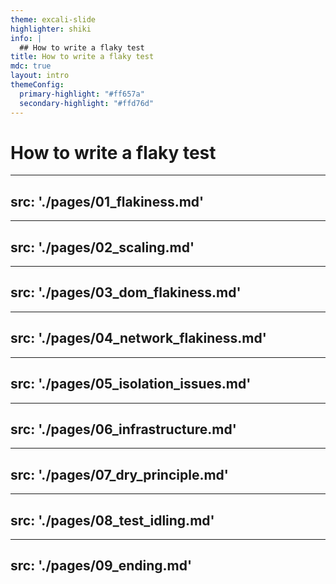 ```yaml
---
theme: excali-slide
highlighter: shiki
info: |
  ## How to write a flaky test
title: How to write a flaky test
mdc: true
layout: intro
themeConfig:
  primary-highlight: "#ff657a"
  secondary-highlight: "#ffd76d"
---
```

# How to write a flaky test

<!--
- flake is the real dirty word
- this presentation is all about how to get rid of it, because it makes testing painful and less enjoyable
- you might remember that feeling when you wrote your first UI test which it opened the page, clicked through, until it turned all green
- the thing you had to do manually before is now automated
- I remember a time when I was just starting test automation and I would race my colleague to see if she can go through the critical scenarios manually, or whether the test automation wins
- over time we built up confidence in test automation so that we no longer needed to do manual checks
- we added more and more tests, but something started brewing in the background
- something that started to break our confidence and slowly built up an anxiety about our test automation
- we would start trusting our tests less and started relying on manual checks again
- it almost felt like checking stuff manually was - in a way - faster
- and this was all caused by a single problem
- test flakiness
-->

---
src: './pages/01_flakiness.md'
---

---
src: './pages/02_scaling.md'
---

---
src: './pages/03_dom_flakiness.md'
---

---
src: './pages/04_network_flakiness.md'
---

---
src: './pages/05_isolation_issues.md'
---

---
src: './pages/06_infrastructure.md'
---

---
src: './pages/07_dry_principle.md'
---

---
src: './pages/08_test_idling.md'
---

---
src: './pages/09_ending.md'
---
